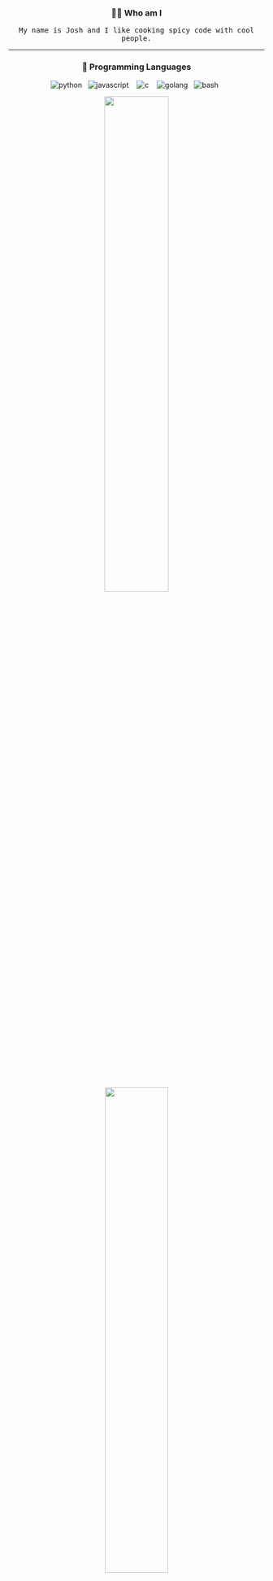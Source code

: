 <h3 align="center">🧑‍💻 Who am I</h3>
<p align="center">
  <samp>My name is Josh and I like cooking spicy code with cool people.</samp>
</p>

<hr />

<!-- PROGRAMMING LANGUAGES -->
<h3 align="center">💬 Programming Languages</h3>
<p align="center">
   <img alt="python" src="https://img.shields.io/badge/python-3670A0?style=for-the-badge&logo=python&logoColor=ffdd54">&nbsp;&nbsp;
   <img alt="javascript" src="https://img.shields.io/badge/javascript-F7DF1E?style=for-the-badge&logo=javascript&logoColor=black" />&nbsp;&nbsp;&nbsp;
   <img alt="c" src="https://img.shields.io/badge/c-%2300599C.svg?style=for-the-badge&logo=c&logoColor=white">&nbsp;&nbsp;&nbsp;
   <img alt="golang" src="https://img.shields.io/badge/go-%2300ADD8.svg?style=for-the-badge&logo=goland&logoColor=white">&nbsp;&nbsp;
   <img alt="bash" src="https://img.shields.io/badge/bash-%23121011.svg?style=for-the-badge&logo=gnu-bash&logoColor=white">&nbsp;&nbsp;
<p>
<p align="center">
  <img width="50%" src="https://github-readme-stats.vercel.app/api?username=Kennedn&show_icons=true&count_private=true&theme=github_dark" />
  <img width="49.5%" src="https://github-readme-stats.vercel.app/api/top-langs/?username=Kennedn&layout=compact&count_private=true&theme=github_dark&langs_count=4" />
</p>

<h3 align="center">📡 Want to know more?</h3>
<p align="center">
   <a target="_blank"href="https://kennedn.com"><img src="https://img.shields.io/badge/Website-FF7139?style=for-the-badge&logo=firefox&logoColor=white" /></a>&nbsp;&nbsp;
  <a target="_blank"href="https://www.linkedin.com/in/kennedn"><img src="https://img.shields.io/badge/linkedin-%230077B5.svg?&style=for-the-badge&logo=linkedin&logoColor=white" /></a>&nbsp;&nbsp;
  <a href="mailto:kennedn@msn.com"><img src="https://img.shields.io/badge/Hotmail-%23333?style=for-the-badge&logo=minutemailer&logoColor=white" /></a>&nbsp;&nbsp;
</p>
